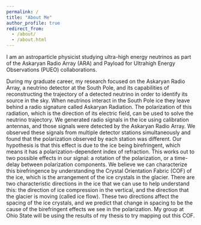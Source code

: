 ```yaml
---
permalink: /
title: "About Me"
author_profile: true
redirect_from: 
  - /about/
  - /about.html
---
```


I am an astroparticle physicist studying ultra-high energy neutrinos as part of the Askaryan Radio Array (ARA) and Payload for Ultrahigh Energy Observations (PUEO) collaborations.

During my graduate career, my research focused on the Askaryan Radio Array, a neutrino detector at the South Pole, and its capabilities of reconstructing the trajectory of a detected neutrino in order to identify its source in the sky.  When neutrinos interact in the South Pole ice they leave behind a radio signature called Askaryan Radiation.  The polarization of this radiation, which is the direction of its electric field, can be used to solve the neutrino trajectory.  We generated radio signals in the ice using calibration antennas, and those signals were detected by the Askaryan Radio Array.  We observed these signals from multiple detector stations simultaneously and found that the polarization observed by each station was different.  Our hypothesis is that this effect is due to the ice being birefringent, which means it has a polarization-dependent index of refraction.  This works out to two possible effects in our signal:  a rotation of the polarization, or a time-delay between polarization components.  We believe we can characterize this birefringence by understanding the Crystal Orientation Fabric (COF) of the ice, which is the arrangement of the ice crystals in the glacier.  There are two characteristic directions in the ice that we can use to help understand this:  the direction of ice compression in the vertical, and the direction that the glacier is moving (called ice flow).  These two directions affect the spacing of the ice crystals, and we predict that change in spacing to be the cause of the birefringent effects we see in the polarization.  My group at Ohio State will be using the results of my thesis to try mapping out this COF.
